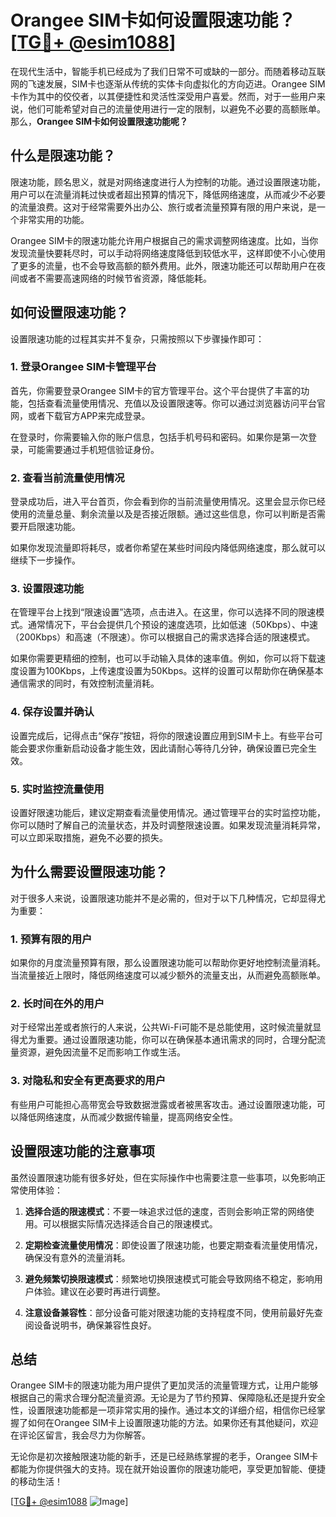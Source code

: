 # Orangee SIM卡如何设置限速功能？[[TG💪+ @esim1088](https://t.me/s/esim1088)]

在现代生活中，智能手机已经成为了我们日常不可或缺的一部分。而随着移动互联网的飞速发展，SIM卡也逐渐从传统的实体卡向虚拟化的方向迈进。Orangee SIM卡作为其中的佼佼者，以其便捷性和灵活性深受用户喜爱。然而，对于一些用户来说，他们可能希望对自己的流量使用进行一定的限制，以避免不必要的高额账单。那么，**Orangee SIM卡如何设置限速功能呢？**

## 什么是限速功能？

限速功能，顾名思义，就是对网络速度进行人为控制的功能。通过设置限速功能，用户可以在流量消耗过快或者超出预算的情况下，降低网络速度，从而减少不必要的流量浪费。这对于经常需要外出办公、旅行或者流量预算有限的用户来说，是一个非常实用的功能。

Orangee SIM卡的限速功能允许用户根据自己的需求调整网络速度。比如，当你发现流量快要耗尽时，可以手动将网络速度降低到较低水平，这样即使不小心使用了更多的流量，也不会导致高额的额外费用。此外，限速功能还可以帮助用户在夜间或者不需要高速网络的时候节省资源，降低能耗。

## 如何设置限速功能？

设置限速功能的过程其实并不复杂，只需按照以下步骤操作即可：

### 1. 登录Orangee SIM卡管理平台

首先，你需要登录Orangee SIM卡的官方管理平台。这个平台提供了丰富的功能，包括查看流量使用情况、充值以及设置限速等。你可以通过浏览器访问平台官网，或者下载官方APP来完成登录。

在登录时，你需要输入你的账户信息，包括手机号码和密码。如果你是第一次登录，可能需要通过手机短信验证身份。

### 2. 查看当前流量使用情况

登录成功后，进入平台首页，你会看到你的当前流量使用情况。这里会显示你已经使用的流量总量、剩余流量以及是否接近限额。通过这些信息，你可以判断是否需要开启限速功能。

如果你发现流量即将耗尽，或者你希望在某些时间段内降低网络速度，那么就可以继续下一步操作。

### 3. 设置限速功能

在管理平台上找到“限速设置”选项，点击进入。在这里，你可以选择不同的限速模式。通常情况下，平台会提供几个预设的速度选项，比如低速（50Kbps）、中速（200Kbps）和高速（不限速）。你可以根据自己的需求选择合适的限速模式。

如果你需要更精细的控制，也可以手动输入具体的速率值。例如，你可以将下载速度设置为100Kbps，上传速度设置为50Kbps。这样的设置可以帮助你在确保基本通信需求的同时，有效控制流量消耗。

### 4. 保存设置并确认

设置完成后，记得点击“保存”按钮，将你的限速设置应用到SIM卡上。有些平台可能会要求你重新启动设备才能生效，因此请耐心等待几分钟，确保设置已完全生效。

### 5. 实时监控流量使用

设置好限速功能后，建议定期查看流量使用情况。通过管理平台的实时监控功能，你可以随时了解自己的流量状态，并及时调整限速设置。如果发现流量消耗异常，可以立即采取措施，避免不必要的损失。

## 为什么需要设置限速功能？

对于很多人来说，设置限速功能并不是必需的，但对于以下几种情况，它却显得尤为重要：

### 1. 预算有限的用户

如果你的月度流量预算有限，那么设置限速功能可以帮助你更好地控制流量消耗。当流量接近上限时，降低网络速度可以减少额外的流量支出，从而避免高额账单。

### 2. 长时间在外的用户

对于经常出差或者旅行的人来说，公共Wi-Fi可能不是总能使用，这时候流量就显得尤为重要。通过设置限速功能，你可以在确保基本通讯需求的同时，合理分配流量资源，避免因流量不足而影响工作或生活。

### 3. 对隐私和安全有更高要求的用户

有些用户可能担心高带宽会导致数据泄露或者被黑客攻击。通过设置限速功能，可以降低网络速度，从而减少数据传输量，提高网络安全性。

## 设置限速功能的注意事项

虽然设置限速功能有很多好处，但在实际操作中也需要注意一些事项，以免影响正常使用体验：

1. **选择合适的限速模式**：不要一味追求过低的速度，否则会影响正常的网络使用。可以根据实际情况选择适合自己的限速模式。
   
2. **定期检查流量使用情况**：即使设置了限速功能，也要定期查看流量使用情况，确保没有意外的流量消耗。

3. **避免频繁切换限速模式**：频繁地切换限速模式可能会导致网络不稳定，影响用户体验。建议在必要时再进行调整。

4. **注意设备兼容性**：部分设备可能对限速功能的支持程度不同，使用前最好先查阅设备说明书，确保兼容性良好。

## 总结

Orangee SIM卡的限速功能为用户提供了更加灵活的流量管理方式，让用户能够根据自己的需求合理分配流量资源。无论是为了节约预算、保障隐私还是提升安全性，设置限速功能都是一项非常实用的操作。通过本文的详细介绍，相信你已经掌握了如何在Orangee SIM卡上设置限速功能的方法。如果你还有其他疑问，欢迎在评论区留言，我会尽力为你解答。

无论你是初次接触限速功能的新手，还是已经熟练掌握的老手，Orangee SIM卡都能为你提供强大的支持。现在就开始设置你的限速功能吧，享受更加智能、便捷的移动生活！

[[TG💪+ @esim1088](https://t.me/s/esim1088) ![Image](https://i.postimg.cc/4NQfJmqS/Snipaste-2025-05-13-00-14-12.png)]